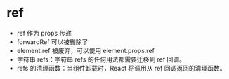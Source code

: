 # ref

- ref 作为 props 传递
- forwardRef 可以被删除了
- element.ref 被废弃，可以使用 element.props.ref
- 字符串 refs：字符串 refs 的任何用法都需要迁移到 ref 回调。
- refs 的清理函数：当组件卸载时，React 将调用从 ref 回调返回的清理函数。